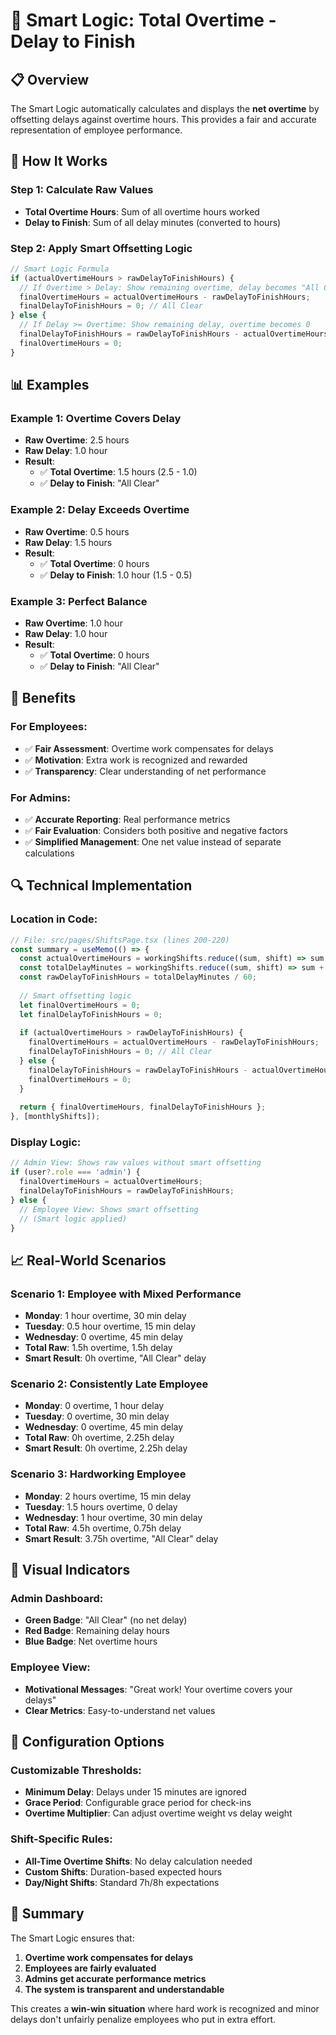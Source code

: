 # 🧮 Smart Logic: Total Overtime - Delay to Finish

## 📋 **Overview**
The Smart Logic automatically calculates and displays the **net overtime** by offsetting delays against overtime hours. This provides a fair and accurate representation of employee performance.

## 🔧 **How It Works**

### **Step 1: Calculate Raw Values**
- **Total Overtime Hours**: Sum of all overtime hours worked
- **Delay to Finish**: Sum of all delay minutes (converted to hours)

### **Step 2: Apply Smart Offsetting Logic**

```javascript
// Smart Logic Formula
if (actualOvertimeHours > rawDelayToFinishHours) {
  // If Overtime > Delay: Show remaining overtime, delay becomes "All Clear"
  finalOvertimeHours = actualOvertimeHours - rawDelayToFinishHours;
  finalDelayToFinishHours = 0; // All Clear
} else {
  // If Delay >= Overtime: Show remaining delay, overtime becomes 0
  finalDelayToFinishHours = rawDelayToFinishHours - actualOvertimeHours;
  finalOvertimeHours = 0;
}
```

## 📊 **Examples**

### **Example 1: Overtime Covers Delay**
- **Raw Overtime**: 2.5 hours
- **Raw Delay**: 1.0 hour
- **Result**: 
  - ✅ **Total Overtime**: 1.5 hours (2.5 - 1.0)
  - ✅ **Delay to Finish**: "All Clear"

### **Example 2: Delay Exceeds Overtime**
- **Raw Overtime**: 0.5 hours
- **Raw Delay**: 1.5 hours
- **Result**:
  - ✅ **Total Overtime**: 0 hours
  - ✅ **Delay to Finish**: 1.0 hour (1.5 - 0.5)

### **Example 3: Perfect Balance**
- **Raw Overtime**: 1.0 hour
- **Raw Delay**: 1.0 hour
- **Result**:
  - ✅ **Total Overtime**: 0 hours
  - ✅ **Delay to Finish**: "All Clear"

## 🎯 **Benefits**

### **For Employees:**
- ✅ **Fair Assessment**: Overtime work compensates for delays
- ✅ **Motivation**: Extra work is recognized and rewarded
- ✅ **Transparency**: Clear understanding of net performance

### **For Admins:**
- ✅ **Accurate Reporting**: Real performance metrics
- ✅ **Fair Evaluation**: Considers both positive and negative factors
- ✅ **Simplified Management**: One net value instead of separate calculations

## 🔍 **Technical Implementation**

### **Location in Code:**
```typescript
// File: src/pages/ShiftsPage.tsx (lines 200-220)
const summary = useMemo(() => {
  const actualOvertimeHours = workingShifts.reduce((sum, shift) => sum + shift.overtimeHours, 0);
  const totalDelayMinutes = workingShifts.reduce((sum, shift) => sum + shift.delayMinutes, 0);
  const rawDelayToFinishHours = totalDelayMinutes / 60;
  
  // Smart offsetting logic
  let finalOvertimeHours = 0;
  let finalDelayToFinishHours = 0;
  
  if (actualOvertimeHours > rawDelayToFinishHours) {
    finalOvertimeHours = actualOvertimeHours - rawDelayToFinishHours;
    finalDelayToFinishHours = 0; // All Clear
  } else {
    finalDelayToFinishHours = rawDelayToFinishHours - actualOvertimeHours;
    finalOvertimeHours = 0;
  }
  
  return { finalOvertimeHours, finalDelayToFinishHours };
}, [monthlyShifts]);
```

### **Display Logic:**
```typescript
// Admin View: Shows raw values without smart offsetting
if (user?.role === 'admin') {
  finalOvertimeHours = actualOvertimeHours;
  finalDelayToFinishHours = rawDelayToFinishHours;
} else {
  // Employee View: Shows smart offsetting
  // (Smart logic applied)
}
```

## 📈 **Real-World Scenarios**

### **Scenario 1: Employee with Mixed Performance**
- **Monday**: 1 hour overtime, 30 min delay
- **Tuesday**: 0.5 hour overtime, 15 min delay
- **Wednesday**: 0 overtime, 45 min delay
- **Total Raw**: 1.5h overtime, 1.5h delay
- **Smart Result**: 0h overtime, "All Clear" delay

### **Scenario 2: Consistently Late Employee**
- **Monday**: 0 overtime, 1 hour delay
- **Tuesday**: 0 overtime, 30 min delay
- **Wednesday**: 0 overtime, 45 min delay
- **Total Raw**: 0h overtime, 2.25h delay
- **Smart Result**: 0h overtime, 2.25h delay

### **Scenario 3: Hardworking Employee**
- **Monday**: 2 hours overtime, 15 min delay
- **Tuesday**: 1.5 hours overtime, 0 delay
- **Wednesday**: 1 hour overtime, 30 min delay
- **Total Raw**: 4.5h overtime, 0.75h delay
- **Smart Result**: 3.75h overtime, "All Clear" delay

## 🎨 **Visual Indicators**

### **Admin Dashboard:**
- **Green Badge**: "All Clear" (no net delay)
- **Red Badge**: Remaining delay hours
- **Blue Badge**: Net overtime hours

### **Employee View:**
- **Motivational Messages**: "Great work! Your overtime covers your delays"
- **Clear Metrics**: Easy-to-understand net values

## 🔧 **Configuration Options**

### **Customizable Thresholds:**
- **Minimum Delay**: Delays under 15 minutes are ignored
- **Grace Period**: Configurable grace period for check-ins
- **Overtime Multiplier**: Can adjust overtime weight vs delay weight

### **Shift-Specific Rules:**
- **All-Time Overtime Shifts**: No delay calculation needed
- **Custom Shifts**: Duration-based expected hours
- **Day/Night Shifts**: Standard 7h/8h expectations

## 📝 **Summary**

The Smart Logic ensures that:
1. **Overtime work compensates for delays**
2. **Employees are fairly evaluated**
3. **Admins get accurate performance metrics**
4. **The system is transparent and understandable**

This creates a **win-win situation** where hard work is recognized and minor delays don't unfairly penalize employees who put in extra effort.
